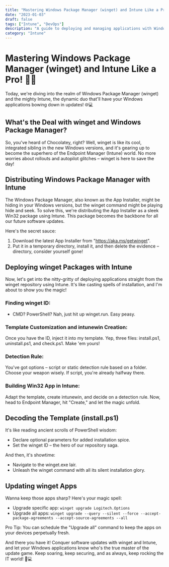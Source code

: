 ```yaml
---
title: "Mastering Windows Package Manager (winget) and Intune Like a Pro!"
date: "2023-01-03"
draft: false
tags: ["Intune", "DevOps"]
description: "A guide to deploying and managing applications with Windows Package Manager and Intune."
category: "Intune"
---
```


# Mastering Windows Package Manager (winget) and Intune Like a Pro! 🚀🔐

Today, we're diving into the realm of Windows Package Manager (winget) and the mighty Intune, the dynamic duo that'll have your Windows applications bowing down in updates! 🌐💻

## What's the Deal with winget and Windows Package Manager?

So, you've heard of Chocolatey, right? Well, winget is like its cool, integrated sibling in the new Windows versions, and it's gearing up to become the superhero of the Endpoint Manager (Intune) world. No more worries about rollouts and autopilot glitches – winget is here to save the day!

## Distributing Windows Package Manager with Intune

The Windows Package Manager, also known as the App Installer, might be hiding in your Windows versions, but the winget command might be playing hide and seek. To solve this, we're distributing the App Installer as a sleek Win32 package using Intune. This package becomes the backbone for all our future software updates.

Here's the secret sauce:

1. Download the latest App Installer from "https://aka.ms/getwinget".
2. Put it in a temporary directory, install it, and then delete the evidence – directory, consider yourself gone!

## Deploying winget Packages with Intune

Now, let's get into the nitty-gritty of deploying applications straight from the winget repository using Intune. It's like casting spells of installation, and I'm about to show you the magic!

### Finding winget ID:

- CMD? PowerShell? Nah, just hit up winget.run. Easy peasy.

### Template Customization and intunewin Creation:

Once you have the ID, inject it into my template. Yep, three files: install.ps1, uninstall.ps1, and check.ps1. Make 'em yours!

### Detection Rule:

You've got options – script or static detection rule based on a folder. Choose your weapon wisely. If script, you're already halfway there.

### Building Win32 App in Intune:

Adapt the template, create intunewin, and decide on a detection rule. Now, head to Endpoint Manager, hit "Create," and let the magic unfold.

## Decoding the Template (install.ps1)

It's like reading ancient scrolls of PowerShell wisdom:
- Declare optional parameters for added installation spice.
- Set the winget ID – the hero of our repository saga.

And then, it's showtime:
- Navigate to the winget.exe lair.
- Unleash the winget command with all its silent installation glory.

## Updating winget Apps

Wanna keep those apps sharp? Here's your magic spell:
- Upgrade specific app: `winget upgrade Logitech.Options`
- Upgrade all apps: `winget upgrade --query --silent --force --accept-package-agreements --accept-source-agreements --all`

Pro Tip: You can schedule the "Upgrade all" command to keep the apps on your devices perpetually fresh.

And there you have it! Conquer software updates with winget and Intune, and let your Windows applications know who's the true master of the update game. Keep soaring, keep securing, and as always, keep rocking the IT world! 🚀💻
